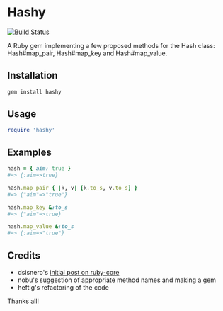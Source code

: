 # Hashy

[![Build Status](https://secure.travis-ci.org/havenwood/hashy.png?branch=master)](http://travis-ci.org/havenwood/hashy)

A Ruby gem implementing a few proposed methods for the Hash class: Hash#map_pair, Hash#map_key and Hash#map_value.

## Installation

```bash
gem install hashy
```

## Usage

```ruby
require 'hashy'
```

## Examples

```ruby
hash = { aim: true }
#=> {:aim=>true}

hash.map_pair { |k, v| [k.to_s, v.to_s] }
#=> {"aim"=>"true"}

hash.map_key &:to_s
#=> {"aim"=>true}

hash.map_value &:to_s
#=> {:aim=>"true"}
```

## Credits

- dsisnero's [initial post on ruby-core](http://www.ruby-forum.com/topic/4410595#new)
- nobu's suggestion of appropriate method names and making a gem
- heftig's refactoring of the code

Thanks all!

